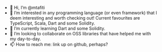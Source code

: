- 👋 Hi, I’m @mtafiti
- 👀 I’m interested in any programming language (or even framework) that I deem interesting and worth checking out! Current favourites are TypeScript, Scala, Dart and some Solidity.
- 🌱 I’m currently learning Dart and some Solidity.
- 💞️ I’m looking to collaborate on OSS libraries that have helped me with my day-to-day.
- 📫 How to reach me: link up on github, perhaps?

<!---
mtafiti/mtafiti is a ✨ special ✨ repository because its `README.md` (this file) appears on your GitHub profile.
You can click the Preview link to take a look at your changes.
--->
